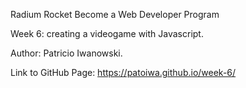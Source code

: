 Radium Rocket Become a Web Developer Program

Week 6: creating a videogame with Javascript.

Author: Patricio Iwanowski.

Link to GitHub Page: https://patoiwa.github.io/week-6/